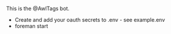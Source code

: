 This is the @AwlTags bot.

  - Create and add your oauth secrets to .env - see example.env
  - foreman start

